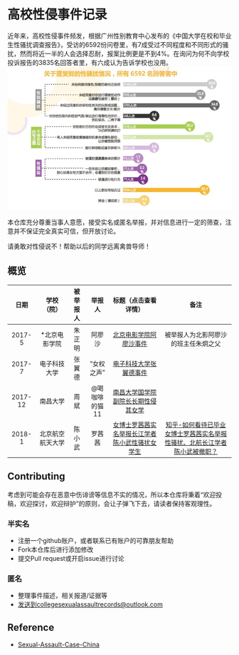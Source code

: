 # 高校性侵事件记录
近年来，高校性侵事件频发，根据广州性别教育中心发布的《中国大学在校和毕业生性骚扰调查报告》，受访的6592份问卷里，有7成受过不同程度和不同形式的骚扰，然而将近一半的人会选择忍耐，报案比例更是不到4%。在询问为何不向学校投诉报告的3835名回答者里，有六成认为告诉学校也没用。
![](res/../res/中国大学在校和毕业生性骚扰调查报告-1.jpeg)

本仓库充分尊重当事人意愿，接受实名或匿名举报，并对信息进行一定的筛查，注意并不保证完全真实可信，但开放讨论。

请勇敢对性侵说不！帮助以后的同学远离禽兽导师！


## 概览
| 日期 | 学校（院） | 被举报人 | 举报人 | 标题（点击查看详情） | 备注 |
| :-: | :-: | :-: | :-: | :-: | :-: |
| 2017-5 | *北京电影学院 | 朱正明 | 阿廖沙 | [北京电影学院阿廖沙事件](2017/北京电影学院-阿廖沙事件/) | 被举报人为北影阿廖沙的班主任朱炯之父 |
| 2017-7 | 电子科技大学 | 张翼德 | “女权之声” | [电子科技大学张翼德事件](2017/电子科技大学-张翼德事件/) |  |
| 2017-12 | 南昌大学 | 周斌 | @喝咖啡的猫11 | [南昌大学国学院副院长长期性侵其女学](2017/南昌大学-周斌事件/) |  |
|  2018-1 | 北京航空航天大学 | 陈小武 | 罗茜茜 | [女博士罗茜茜实名举报长江学者陈小武性骚扰女学生](2018/北京航空航天大学-陈小武/) | [知乎-如何看待已毕业女博士罗茜茜实名举报性骚扰、北航长江学者陈小武被撤职？][知乎-陈小武] |


## Contributing
考虑到可能会存在恶意中伤诽谤等信息不实的情况，所以本仓库将秉着“欢迎投稿，欢迎探讨，欢迎辩护”的原则，会让子弹飞下去，请读者保持客观理性。

### 半实名
 - 注册一个github账户，或者联系已有账户的可靠朋友帮助
 - Fork本仓库后进行添加修改
 - 提交Pull request或开启issue进行讨论

### 匿名
 - 整理事件描述，相关报道/证据等
 - 发送到collegesexualassaultrecords@outlook.com

[知乎-陈小武]: https://www.zhihu.com/question/264917016/answer/287152583

## Reference
 - [Sexual-Assault-Case-China](https://github.com/Sexual-Assault-Protect/Sexual-Assault-Case-China)